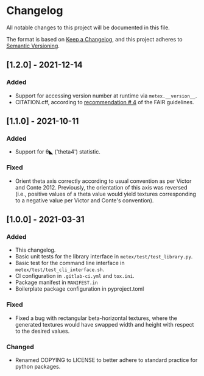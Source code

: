 # Changelog
All notable changes to this project will be documented in this file.

The format is based on [Keep a
Changelog](https://keepachangelog.com/en/1.0.0/), and this project
adheres to [Semantic Versioning](https://semver.org/spec/v2.0.0.html).

## [1.2.0] - 2021-12-14
### Added
- Support for accessing version number at runtime via `metex.__version__`.
- CITATION.cff, according to [recommendation #
  4](https://fair-software.eu/recommendations/citation) of the FAIR guidelines.

## [1.1.0] - 2021-10-11
### Added
- Support for θ◣ ('theta4') statistic.
### Fixed
- Orient theta axis correctly according to usual convention as per
  Victor and Conte 2012. Previously, the orientation of this axis was
  reversed (i.e., positive values of a theta value would yield
  textures corresponding to a negative value per Victor and Conte's
  convention).

## [1.0.0] - 2021-03-31
### Added
- This changelog.
- Basic unit tests for the library interface in
 `metex/test/test_library.py`.
- Basic test for the command line interface in
  `metex/test/test_cli_interface.sh`.
- CI configuration in `.gitlab-ci.yml` and `tox.ini`.
- Package manifest in `MANIFEST.in`
- Boilerplate package configuration in pyproject.toml
### Fixed
- Fixed a bug with rectangular beta-horizontal textures, where the
  generated textures would have swapped width and height with respect
  to the desired values.
### Changed
- Renamed COPYING to LICENSE to better adhere to standard practice for
  python packages.
